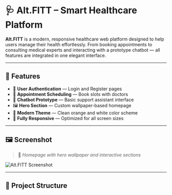 # 🩺 Alt.FITT – Smart Healthcare Platform

**Alt.FITT** is a modern, responsive healthcare web platform designed to help users manage their health effortlessly. From booking appointments to consulting medical experts and interacting with a prototype chatbot — all features are integrated in one elegant interface.

---

## 🚀 Features

- 🧾 **User Authentication** — Login and Register pages
- 📅 **Appointment Scheduling** — Book slots with doctors
- 🤖 **Chatbot Prototype** — Basic support assistant interface
- 🖼️ **Hero Section** — Custom wallpaper-based homepage
- 🎨 **Modern Theme** — Clean orange and white color scheme
- 📱 **Fully Responsive** — Optimized for all screen sizes

---

## 🖼️ Screenshot

> 📌 *Homepage with hero wallpaper and interactive sections*

![Alt.FITT Screenshot](assets/images/Screenshot-2025-06-09-013046.png)

---

## 📁 Project Structure


